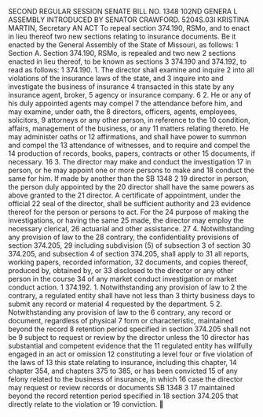 SECOND REGULAR SESSION
SENATE BILL NO. 1348
102ND GENERA L ASSEMBLY
INTRODUCED BY SENATOR CRAWFORD.
5204S.03I KRISTINA MARTIN, Secretary
AN ACT
To repeal section 374.190, RSMo, and to enact in lieu thereof two new sections relating to
insurance documents.
Be it enacted by the General Assembly of the State of Missouri, as follows:
1 Section A. Section 374.190, RSMo, is repealed and two new
2 sections enacted in lieu thereof, to be known as sections
3 374.190 and 374.192, to read as follows:
1 374.190. 1. The director shall examine and inquire
2 into all violations of the insurance laws of the state, and
3 inquire into and investigate the business of insurance
4 transacted in this state by any insurance agent, broker,
5 agency or insurance company.
6 2. He or any of his duly appointed agents may compel
7 the attendance before him, and may examine, under oath, the
8 directors, officers, agents, employees, solicitors,
9 attorneys or any other person, in reference to the
10 condition, affairs, management of the business, or any
11 matters relating thereto. He may administer oaths or
12 affirmations, and shall have power to summon and compel the
13 attendance of witnesses, and to require and compel the
14 production of records, books, papers, contracts or other
15 documents, if necessary.
16 3. The director may make and conduct the investigation
17 in person, or he may appoint one or more persons to make and
18 conduct the same for him. If made by another than the
SB 1348 2
19 director in person, the person duly appointed by the
20 director shall have the same powers as above granted to the
21 director. A certificate of appointment, under the official
22 seal of the director, shall be sufficient authority and
23 evidence thereof for the person or persons to act. For the
24 purpose of making the investigations, or having the same
25 made, the director may employ the necessary clerical,
26 actuarial and other assistance.
27 4. Notwithstanding any provision of law to the
28 contrary, the confidentiality provisions of section 374.205,
29 including subdivision (5) of subsection 3 of section
30 374.205, and subsection 4 of section 374.205, shall apply to
31 all reports, working papers, recorded information,
32 documents, and copies thereof, produced by, obtained by, or
33 disclosed to the director or any other person in the course
34 of any market conduct investigation or market conduct action.
1 374.192. 1. Notwithstanding any provision of law to
2 the contrary, a regulated entity shall have not less than
3 thirty business days to submit any record or material
4 requested by the department.
5 2. Notwithstanding any provision of law to the
6 contrary, any record or document, regardless of physical
7 form or characteristic, maintained beyond the record
8 retention period specified in section 374.205 shall not be
9 subject to request or review by the director unless the
10 director has substantial and competent evidence that the
11 regulated entity has willfully engaged in an act or omission
12 constituting a level four or five violation of the laws of
13 this state relating to insurance, including this chapter,
14 chapter 354, and chapters 375 to 385, or has been convicted
15 of any felony related to the business of insurance, in which
16 case the director may request or review records or documents
SB 1348 3
17 maintained beyond the record retention period specified in
18 section 374.205 that directly relate to the violation or
19 conviction.
